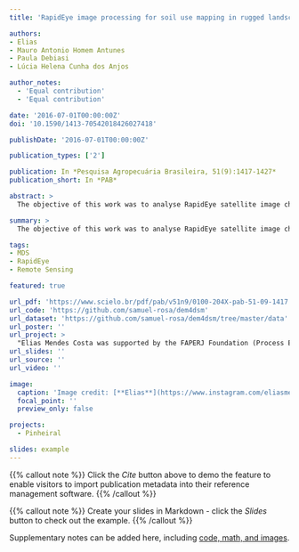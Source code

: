 ```yaml
---
title: 'RapidEye image processing for soil use mapping in rugged landscape accuracy'

authors:
- Elias
- Mauro Antonio Homem Antunes
- Paula Debiasi
- Lúcia Helena Cunha dos Anjos

author_notes:
  - 'Equal contribution'
  - 'Equal contribution'

date: '2016-07-01T00:00:00Z'
doi: '10.1590/1413-70542018426027418'

publishDate: '2016-07-01T00:00:00Z'

publication_types: ['2']

publication: In *Pesquisa Agropecuária Brasileira, 51(9):1417-1427*
publication_short: In *PAB*

abstract: >
  The objective of this work was to analyse RapidEye satellite image characteristics, as well as to assess its orthorectification geometric accuracy and its application for land use mapping, in a rugged landscape. An atmospheric correction was applied to the images, which was followed by the assessment of the following aspects: spectral response to different targets in the uncorrected and corrected images; accuracy of the orthorectified image; and accuracy of the supervised classification. The atmospheric correction allowed a better evaluation of the spectral response of the targets. The geometrical evaluation according to the Map Accuracy Standards classified the orthorectified image in class C at the 1:20,000 scale. The supervised classification consistently quantified the areas and the percentage of each soil use class. The distribution of classes highlights the historical effect of the use on land degradation.

summary: >
  The objective of this work was to analyse RapidEye satellite image characteristics, as well as to assess its orthorectification geometric accuracy and its application for land use mapping, in a rugged landscape.

tags:
- MDS
- RapidEye
- Remote Sensing

featured: true

url_pdf: 'https://www.scielo.br/pdf/pab/v51n9/0100-204X-pab-51-09-1417.pdf'
url_code: 'https://github.com/samuel-rosa/dem4dsm'
url_dataset: 'https://github.com/samuel-rosa/dem4dsm/tree/master/data'
url_poster: ''
url_project: >
  "Elias Mendes Costa was supported by the FAPERJ Foundation (Process E-26/100.422/2014) and later by the CNPq Foundation (141391/2015-4). Lúcia Helena Cunha dos Anjos was supported by the CNPq Foundation (Process 480515/2013-1)."
url_slides: ''
url_source: ''
url_video: ''

image:
  caption: 'Image credit: [**Elias**](https://www.instagram.com/eliasmendescosta/?hl=pt-br)'
  focal_point: ''
  preview_only: false

projects:
  - Pinheiral

slides: example
---
```


{{% callout note %}}
Click the _Cite_ button above to demo the feature to enable visitors to import publication metadata into their reference management software.
{{% /callout %}}

{{% callout note %}}
Create your slides in Markdown - click the _Slides_ button to check out the example.
{{% /callout %}}

Supplementary notes can be added here, including [code, math, and images](https://wowchemy.com/docs/writing-markdown-latex/).
